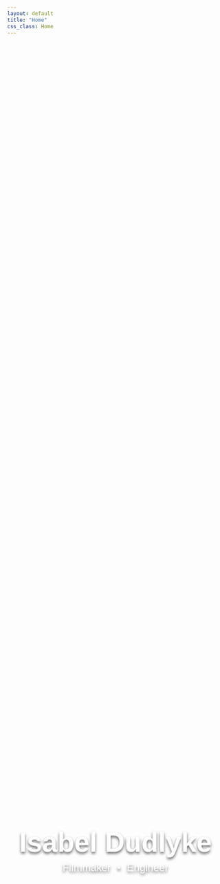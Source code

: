 ```yaml
---
layout: default
title: "Home"
css_class: Home
---
```


<div class="center-wrapper">
  <div class="center-box">
    <h1>Isabel Dudlyke</h1>
    <h2>Filmmaker <span class="dot">•</span> Engineer</h2>
  </div>
</div>

<style>
  /* Wrapper ensures content spans full width and starts below the header */
  .center-wrapper {
    position: absolute;
    top: 60px; /* Height of the header */
    left: 0;
    width: 100%; /* Full width */
    height: calc(100vh - 60px); /* Full viewport height minus header */
    display: flex;
    justify-content: center;
    align-items: center;
  }

  /* Box with the background image */
  .center-box {
    background-image: url('assets/images/IMG_5332.jpeg'); /* Ensure this path is correct */
    background-size: cover; /* Stretch the image to cover the box */
    background-position: center; /* Center the image */
    background-repeat: no-repeat; /* Prevent repeating the image */
    width: 100%; /* Full width */
    height: 100%; /* Make the box fill the entire wrapper */
    display: flex;
    flex-direction: column; /* Stack content vertically */
    justify-content: center; /* Center vertically */
    align-items: center; /* Center horizontally */
    text-align: center;
  }

  /* Centered content styling */
  .center-box h1 {
    margin: 0;
    color: white;
    font-family: 'Poppins', sans-serif;
    text-shadow: 0 4px 6px rgba(0, 0, 0, 0.6); /* Subtle shadow */
    font-size: 4rem; /* Larger font size for the name */
  }

  .center-box h2 {
    margin: 0.5rem 0 0; /* Space above subtitle */
    color: white;
    font-family: 'Poppins', sans-serif;
    text-shadow: 0 4px 6px rgba(0, 0, 0, 0.6); /* Subtle shadow */
    font-size: 1.5rem; /* Smaller font size for the subtitle */
    font-weight: 300; /* Lighter font for contrast */
  }

  .center-box .dot {
    margin: 0 0.5rem;
    font-size: 1.5rem; /* Match the subtitle font size */
  }
</style>




